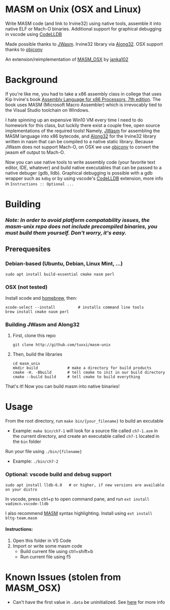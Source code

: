 # MASM on Unix (OSX and Linux)

Write MASM code (and link to Irvine32) using native tools, assemble it into native ELF or Mach-O binaries. Additional support for graphical debugging in vscode using [CodeLLDB](https://marketplace.visualstudio.com/items?itemName=vadimcn.vscode-lldb)

Made possible thanks to [JWasm](https://github.com/JWasm/JWasm). Irvine32 library via [Along32](http://sourceforge.net/projects/along32).
OSX support thanks to [objconv](https://github.com/gitGNU/objconv)

An extension/reimplementation of [MASM_OSX](https://github.com/janka102/MASM_OSX) by [janka102](https://github.com/janka102)

# Background
If you're like me, you had to take a x86 assembly class in college that uses Kip Irvine's book [Assembly Language for x86 Processors, 7th edition](http://kipirvine.com/asm/). The book uses MASM (Microsoft Macro Assembler) which is irrevocably tied to the Visual Studio toolchain on Windows. 

I hate spinning up an expensive Win10 VM every time I need to do homework for this class, but luckily there exist a couple free, open source implementations of the required tools! Namely, [JWasm](https://github.com/JWasm/JWasm) for assembling the MASM language into x86 bytecode, and [Along32](http://sourceforge.net/projects/along32) for the Irvine32 library written in nasm that can be compiled to a native static library. Because JWasm does not support Mach-O, on OSX we use [objconv](https://github.com/gitGNU/objconv) to convert the jwasm elf output to Mach-O.

Now you can use native tools to write assembly code (your favorite text editor, IDE, whatever) and build native executables that can be passed to a native debuger (gdb, lldb). Graphical debugging is possible with a gdb wrapper such as `kdbg` or by using vscode's [CodeLLDB](https://marketplace.visualstudio.com/items?itemName=vadimcn.vscode-lldb) extension,  more info in `Instructions :: Optional ...`

# Building

### *Note: In order to avoid platform compatability issues, the masm-unix repo does not include precompiled binaries, you **must** build them yourself. Don't worry, it's easy.*

## Prerequesites

### Debian-based (Ubuntu, Debian, Linux Mint, ...)
```
sudo apt install build-essential cmake nasm perl
```
### OSX (not tested)

Install xcode and [homebrew](https://brew.sh/), then:
```
xcode-select --install          # installs command line tools
brew install cmake nasm perl
```

### Building JWasm and Along32

1. First, clone this repo
    ```
    git clone http://github.com/tuxxi/masm-unix
    ```
2. Then, build the libraries
    ```
    cd masm_unix
    mkdir build             # make a directory for build products
    cmake -H. -Bbuild       # tell cmake to init in our build directory
    cmake --build build     # tell cmake to build everything
    ```

That's it! Now you can build masm into native binaries!

# Usage

From the root directory, run `make bin/{your_filename}` to build an excutable 
- Example: `make bin/ch7-1` will look for a source file called `ch7-1.asm` in the current directory, and create an executable called `ch7-1` located in the `bin` folder

Run your file using `./bin/{filename}`
- Example: `./bin/ch7-2`

### Optional: vscode build and debug support
```
sudo apt install lldb-6.0   # or higher, if new versions are available on your distro
```
In vscode, press ctrl+p to open command pane, and run `ext install vadimcn.vscode-lldb`

I also recommend [MASM](https://marketplace.visualstudio.com/items?itemName=bltg-team.masm) syntax highlighting. 
Install using `ext install bltg-team.masm`

#### Instructions:
1. Open this folder in VS Code
2. Import or write some masm code
    - Build current file using ctrl+shift+b
    - Run current file using f5

# Known Issues (stolen from MASM_OSX)

* Can't have the first value in `.data` be uninitialized. See [here](https://github.com/janka102/MASM_OSX#known-issues) for more info